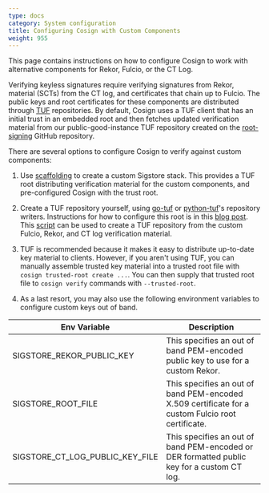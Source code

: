 ```yaml
---
type: docs
category: System configuration
title: Configuring Cosign with Custom Components
weight: 955
---
```


This page contains instructions on how to configure Cosign to work with alternative components for Rekor, Fulcio, or the CT Log. 

Verifying keyless signatures require verifying signatures from Rekor, material (SCTs) from the CT log, and certificates that chain up to Fulcio. The public keys and root certificates for these components are distributed through [TUF](https://theupdateframework.io/) repositories. By default, Cosign uses a TUF client that has an initial trust in an embedded root and then fetches updated verification material from our public-good-instance TUF repository created on the [root-signing](https://github.com/sigstore/root-signing) GitHub repository. 

There are several options to configure Cosign to verify against custom components:

1. Use [scaffolding](https://github.com/sigstore/scaffolding) to create a custom Sigstore stack. This provides a TUF root distributing verification material for the custom components, and pre-configured Cosign with the trust root.

2. Create a TUF repository yourself, using [go-tuf](https://github.com/theupdateframework/go-tuf) or [python-tuf](https://github.com/theupdateframework/python-tuf)'s repository writers. Instructions for how to configure this root is in this [blog post](https://blog.sigstore.dev/sigstore-bring-your-own-stuf-with-tuf-40febfd2badd). This [script](https://gist.github.com/asraa/947f1a38afd03af57c7b71d893c36af0) can be used to create a TUF repository from the custom Fulcio, Rekor, and CT log verification material.

3. TUF is recommended because it makes it easy to distribute up-to-date key material to clients. However, if you aren't using TUF, you can manually assemble trusted key material into a trusted root file with `cosign trusted-root create ...`. You can then supply that trusted root file to `cosign verify` commands with `--trusted-root`.

4. As a last resort, you may also use the following environment variables to configure custom keys out of band.

| Env Variable      | Description |
| ---------- | ------------------- |
| SIGSTORE_REKOR_PUBLIC_KEY     | This specifies an out of band PEM-encoded public key to use for a custom Rekor.       |
| SIGSTORE_ROOT_FILE   | This specifies an out of band PEM-encoded X.509 certificate for a custom Fulcio root certificate.        |
| SIGSTORE_CT_LOG_PUBLIC_KEY_FILE   | This specifies an out of band PEM-encoded or DER formatted public key for a custom CT log.        |

